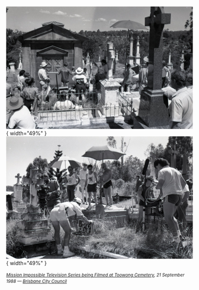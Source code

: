 ![Mission Impossible Television Series being Filmed at Toowong Cemetery](assets/mission-impossible-1988.jpg){ width="49%" } ![Mission Impossible Television Series being Filmed at Toowong Cemetery](assets/mission-impossible-1988-2.jpg){ width="49%" }  

*<small>[Mission Impossible Television Series being Filmed at Toowong Cemetery](https://library-brisbane.ent.sirsidynix.net.au/client/en_AU/BrisbaneImages/search/detailnonmodal/ent:$002f$002fSD_ASSET$002f0$002fSD_ASSET:35387/one?qu=Mission+Impossible+Television+Series+being+Filmed+at+Toowong+Cemetery+-+1988&te=ASSET&lm=ALL_ASSETS), 21 September 1988 — [Brisbane City Council](https://www.brisbane.qld.gov.au)</small>*
